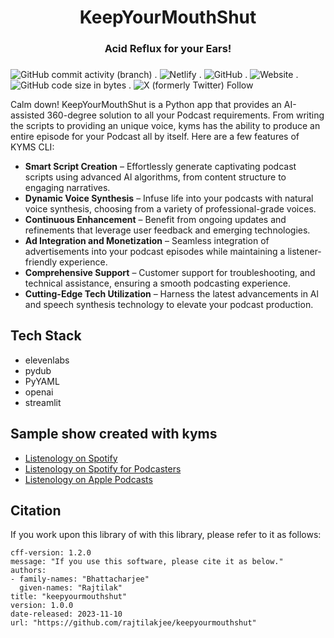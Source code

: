 <div align='center'>
    <h1>
        <b>KeepYourMouthShut</b>
    </h1>
    <h3>
        Acid Reflux for your Ears!
    <h3>
</div>

![GitHub commit activity (branch)](https://img.shields.io/github/commit-activity/t/rajtilakjee/keepyourmouthshut) . ![Netlify](https://img.shields.io/netlify/b1b62d2d-3ac1-4559-a94c-445226a2baa1) . ![GitHub](https://img.shields.io/github/license/rajtilakjee/keepyourmouthshut) . ![Website](https://img.shields.io/website?url=https%3A%2F%2Fwww.keepyourmouthshut.net%2F) . ![GitHub code size in bytes](https://img.shields.io/github/languages/code-size/rajtilakjee/keepyourmouthshut) . ![X (formerly Twitter) Follow](https://img.shields.io/twitter/follow/rajtilakjee)

Calm down! KeepYourMouthShut is a Python app that provides an AI-assisted 360-degree solution to all your Podcast requirements. From writing the scripts to providing an unique voice, kyms has the ability to produce an entire episode for your Podcast all by itself. Here are a few features of KYMS CLI:

- **Smart Script Creation** – Effortlessly generate captivating podcast scripts using advanced Al algorithms, from content structure to engaging narratives.
- **Dynamic Voice Synthesis** – Infuse life into your podcasts with natural voice synthesis, choosing from a variety of professional-grade voices.
- **Continuous Enhancement** – Benefit from ongoing updates and refinements that leverage user feedback and emerging technologies.
- **Ad Integration and Monetization** – Seamless integration of advertisements into your podcast episodes while maintaining a listener-friendly experience.
- **Comprehensive Support** – Customer support for troubleshooting, and technical assistance, ensuring a smooth podcasting experience.
- **Cutting-Edge Tech Utilization** – Harness the latest advancements in Al and speech synthesis technology to elevate your podcast production.

## Tech Stack

- elevenlabs
- pydub
- PyYAML
- openai
- streamlit

## Sample show created with kyms

- [Listenology on Spotify](https://open.spotify.com/show/4NSKdBlpOuet1YkSoyXJSN?si=95a6075c26f54860)
- [Listenology on Spotify for Podcasters](https://podcasters.spotify.com/pod/show/listenology)
- [Listenology on Apple Podcasts](https://podcasts.apple.com/us/podcast/listenology/id1697707441)

## Citation

If you work upon this library of with this library, please refer to it as follows:

```
cff-version: 1.2.0
message: "If you use this software, please cite it as below."
authors:
- family-names: "Bhattacharjee"
  given-names: "Rajtilak"
title: "keepyourmouthshut"
version: 1.0.0
date-released: 2023-11-10
url: "https://github.com/rajtilakjee/keepyourmouthshut"
```

